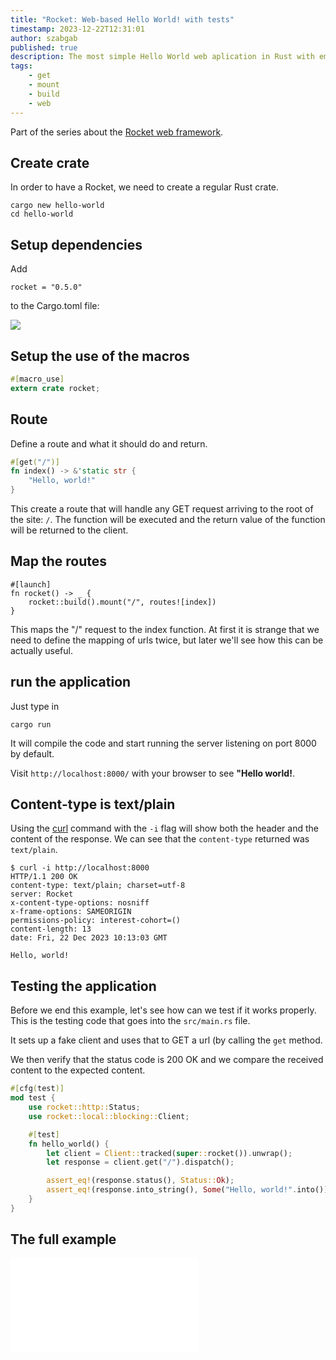 ```yaml
---
title: "Rocket: Web-based Hello World! with tests"
timestamp: 2023-12-22T12:31:01
author: szabgab
published: true
description: The most simple Hello World web aplication in Rust with embedded tests.
tags:
    - get
    - mount
    - build
    - web
---
```


Part of the series about the [Rocket web framework](/rocket).


## Create crate

In order to have a Rocket, we need to create a regular Rust crate.

```
cargo new hello-world
cd hello-world
```

## Setup dependencies

Add

```
rocket = "0.5.0"
```

to the Cargo.toml file:

![](examples/rocket/hello-world/Cargo.toml)


## Setup the use of the macros

```rust
#[macro_use]
extern crate rocket;
```

## Route

Define a route and what it should do and return.

```rust
#[get("/")]
fn index() -> &'static str {
    "Hello, world!"
}
```

This create a route that will handle any GET request arriving to the root of the site: `/`.
The function will be executed and the return value of the function will be returned to the
client.


## Map the routes


```
#[launch]
fn rocket() -> _ {
    rocket::build().mount("/", routes![index])
}
```

This maps the "/" request to the index function. At first it is strange that we need to define the mapping of urls twice,
but later we'll see how this can be actually useful.

## run the application

Just type in

```
cargo run
```

It will compile the code and start running the server listening on port 8000 by default.

Visit `http://localhost:8000/` with your browser to see **"Hello world!**.



## Content-type is text/plain

Using the [curl](https://curl.se/) command with the `-i` flag will show both the header and the content of the response.
We can see that the `content-type` returned was `text/plain`.


```
$ curl -i http://localhost:8000
HTTP/1.1 200 OK
content-type: text/plain; charset=utf-8
server: Rocket
x-content-type-options: nosniff
x-frame-options: SAMEORIGIN
permissions-policy: interest-cohort=()
content-length: 13
date: Fri, 22 Dec 2023 10:13:03 GMT

Hello, world!
```

## Testing the application

Before we end this example, let's see how can we test if it works properly.
This is the testing code that goes into the `src/main.rs` file.

It sets up a fake client and uses that to GET a url (by calling the `get` method.

We then verify that the status code is 200 OK and we compare the received content to the expected content.


```rust
#[cfg(test)]
mod test {
    use rocket::http::Status;
    use rocket::local::blocking::Client;

    #[test]
    fn hello_world() {
        let client = Client::tracked(super::rocket()).unwrap();
        let response = client.get("/").dispatch();

        assert_eq!(response.status(), Status::Ok);
        assert_eq!(response.into_string(), Some("Hello, world!".into()));
    }
}
```


## The full example

![](examples/rocket/hello-world/src/main.rs)

